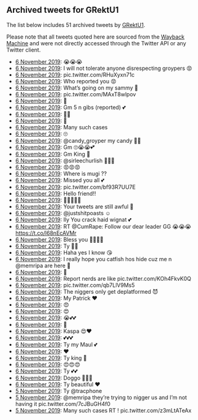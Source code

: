 ## Archived tweets for GRektU1

The list below includes 51 archived tweets by
[GRektU1](https://twitter.com/GRektU1).

Please note that all tweets quoted here are sourced from the
[Wayback Machine](https://web.archive.org) and were not directly accessed through the Twitter API or
any Twitter client.

* [ 6 November 2019](https://web.archive.org/web/20191106161510/https://twitter.com/GRektU1/status/1192108255385804800): 😭😭😭 <!--1192108255385804800-->
* [ 6 November 2019](https://web.archive.org/web/20191106162639/https://twitter.com/GRektU1/status/1192106651001802753): I will not tolerate anyone disrespecting groypers 😡 <!--1192106651001802753-->
* [ 6 November 2019](https://web.archive.org/web/20191106160154/https://twitter.com/GRektU1/status/1192106162017226754): pic.twitter.com/RHuXyxn71c <!--1192106162017226754-->
* [ 6 November 2019](https://web.archive.org/web/20191106162207/https://twitter.com/GRektU1/status/1192104556328628224): Who reported you 😡 <!--1192104556328628224-->
* [ 6 November 2019](https://web.archive.org/web/20191106161856/https://twitter.com/GRektU1/status/1192104037350555648): What’s going on my sammy 🤔 <!--1192104037350555648-->
* [ 6 November 2019](https://web.archive.org/web/20191106155151/https://twitter.com/GRektU1/status/1192103588924993536): pic.twitter.com/MAxT8wlpov <!--1192103588924993536-->
* [ 6 November 2019](https://web.archive.org/web/20191106160954/https://twitter.com/GRektU1/status/1192103174049615872): 🤨 <!--1192103174049615872-->
* [ 6 November 2019](https://web.archive.org/web/20191106155317/https://twitter.com/GRektU1/status/1192099402619478017): Gm 5 n gibs (reported) 💕 <!--1192099402619478017-->
* [ 6 November 2019](https://web.archive.org/web/20191106152002/https://twitter.com/GRektU1/status/1192094011596648448): 👀👀 <!--1192094235958362117-->
* [ 6 November 2019](https://web.archive.org/web/20191106152002/https://twitter.com/GRektU1/status/1192094011596648448): 🤫 <!--1192094011596648448-->
* [ 6 November 2019](https://web.archive.org/web/20191106145845/https://twitter.com/GRektU1/status/1192091407026212864): Many such cases <!--1192091407026212864-->
* [ 6 November 2019](https://web.archive.org/web/20191106145725/https://twitter.com/GRektU1/status/1192090380923265025): 🙄 <!--1192090380923265025-->
* [ 6 November 2019](https://web.archive.org/web/20191106145034/https://twitter.com/GRektU1/status/1192090167726813189): @candy_groyper  my candy 🤗😍 <!--1192090167726813189-->
* [ 6 November 2019](https://web.archive.org/web/20191106144539/https://twitter.com/GRektU1/status/1192089323086237696): Gm 🙄😭😭💕 <!--1192089323086237696-->
* [ 6 November 2019](https://web.archive.org/web/20191106143053/https://twitter.com/GRektU1/status/1192085979282255873): Gm King 👑 <!--1192085979282255873-->
* [ 6 November 2019](https://web.archive.org/web/20191106144517/https://twitter.com/GRektU1/status/1192085622850310144): @sirleechurlish  🤗🤗🤗 <!--1192085622850310144-->
* [ 6 November 2019](https://web.archive.org/web/20191106141813/https://twitter.com/GRektU1/status/1192082360847798279): 😡😡😡 <!--1192082360847798279-->
* [ 6 November 2019](https://web.archive.org/web/20191106144053/https://twitter.com/GRektU1/status/1192081862971265025): Where is mugi ?? <!--1192081862971265025-->
* [ 6 November 2019](https://web.archive.org/web/20191106140204/https://twitter.com/GRektU1/status/1192078025686495237): Missed you all 💕 <!--1192078025686495237-->
* [ 6 November 2019](https://web.archive.org/web/20191106135610/https://twitter.com/GRektU1/status/1192075663286636544): pic.twitter.com/bf93R7UU7E <!--1192075663286636544-->
* [ 6 November 2019](https://web.archive.org/web/20191106135606/https://twitter.com/GRektU1/status/1192073608216141825): Hello friend!! <!--1192073608216141825-->
* [ 6 November 2019](https://web.archive.org/web/20191106133934/https://twitter.com/GRektU1/status/1192073552951824384): 🤗🤗🤗🤗💕 <!--1192073552951824384-->
* [ 6 November 2019](https://web.archive.org/web/20191106050308/https://twitter.com/GRektU1/status/1191942747093184513): Your tweets are still awful 🤫 <!--1191942747093184513-->
* [ 6 November 2019](https://web.archive.org/web/20191106050733/https://twitter.com/GRektU1/status/1191941477980610560): @justshitpoasts  ☺️ <!--1191941477980610560-->
* [ 6 November 2019](https://web.archive.org/web/20191106045726/https://twitter.com/GRektU1/status/1191941342773088264): Ily You crack haid wignat 💕 <!--1191941342773088264-->
* [ 6 November 2019](https://web.archive.org/web/20191106045130/https://twitter.com/GRektU1/status/1191941152712384512): RT @CumRape: Follow our dear leader GG 😭😭😭 https://t.co/l68nEcAVMr <!--1191941152712384512-->
* [ 6 November 2019](https://web.archive.org/web/20191106050311/https://twitter.com/GRektU1/status/1191941113747329025): Bless you 🙏🏻😭💕 <!--1191941113747329025-->
* [ 6 November 2019](https://web.archive.org/web/20191106051218/https://twitter.com/GRektU1/status/1191941020348497921): Ty 👑💕 <!--1191941020348497921-->
* [ 6 November 2019](https://web.archive.org/web/20191106045911/https://twitter.com/GRektU1/status/1191940912471040000): Haha yes I know 😘 <!--1191940912471040000-->
* [ 6 November 2019](https://web.archive.org/web/20191106013837/https://twitter.com/GRektU1/status/1191891445625630724): I really hope you catfish hos hide cuz me n  @memripa  are here 🤫 <!--1191891445625630724-->
* [ 6 November 2019](https://web.archive.org/web/20191106015516/https://twitter.com/GRektU1/status/1191890689908518914): 🤫 <!--1191890689908518914-->
* [ 6 November 2019](https://web.archive.org/web/20191106014555/https://twitter.com/GRektU1/status/1191888377987129350): Report nerds are like pic.twitter.com/KOh4FkvK0Q <!--1191888377987129350-->
* [ 6 November 2019](https://web.archive.org/web/20191106012400/https://twitter.com/GRektU1/status/1191887910720737282): pic.twitter.com/qb7LlV9Ms5 <!--1191887910720737282-->
* [ 6 November 2019](https://web.archive.org/web/20191106014125/https://twitter.com/GRektU1/status/1191887176688160769): The niggers only get deplatformed 😈 <!--1191887176688160769-->
* [ 6 November 2019](https://web.archive.org/web/20191106013556/https://twitter.com/GRektU1/status/1191886750500741120): My Patrick ❤️ <!--1191886750500741120-->
* [ 6 November 2019](https://web.archive.org/web/20191106013225/https://twitter.com/GRektU1/status/1191886526910779392): 😍 <!--1191886526910779392-->
* [ 6 November 2019](https://web.archive.org/web/20191106011706/https://twitter.com/GRektU1/status/1191886352725499904): 😍 <!--1191886352725499904-->
* [ 6 November 2019](https://web.archive.org/web/20191106013315/https://twitter.com/GRektU1/status/1191886294709940229): 😭💕💕 <!--1191886294709940229-->
* [ 6 November 2019](https://web.archive.org/web/20191106011427/https://twitter.com/GRektU1/status/1191886221481586689): 🤗 <!--1191886221481586689-->
* [ 6 November 2019](https://web.archive.org/web/20191106003023/https://twitter.com/GRektU1/status/1191873397158031361): Kaspa 😍❤️ <!--1191873397158031361-->
* [ 6 November 2019](https://web.archive.org/web/20191106003156/https://twitter.com/GRektU1/status/1191872683727900675): 💕💕💕 <!--1191872683727900675-->
* [ 6 November 2019](https://web.archive.org/web/20191106003422/https://twitter.com/GRektU1/status/1191872624911167488): Ty my Maul 💕 <!--1191872624911167488-->
* [ 6 November 2019](https://web.archive.org/web/20191106002634/https://twitter.com/GRektU1/status/1191870924372492288): ❤️ <!--1191870924372492288-->
* [ 6 November 2019](https://web.archive.org/web/20191106003514/https://twitter.com/GRektU1/status/1191870422788329472): Ty king 👑 <!--1191870422788329472-->
* [ 6 November 2019](https://web.archive.org/web/20191106002339/https://twitter.com/GRektU1/status/1191870339954950144): 😍😍😍 <!--1191870339954950144-->
* [ 6 November 2019](https://web.archive.org/web/20191106003147/https://twitter.com/GRektU1/status/1191870241367842817): Ty 💕💕 <!--1191870241367842817-->
* [ 6 November 2019](https://web.archive.org/web/20191106003315/https://twitter.com/GRektU1/status/1191870010404343808): Doggo 🤗🤗🤗 <!--1191870010404343808-->
* [ 6 November 2019](https://web.archive.org/web/20191106002010/https://twitter.com/GRektU1/status/1191869287771848705): Ty beautiful ❤️ <!--1191869287771848705-->
* [ 5 November 2019](https://web.archive.org/web/20191106001117/https://twitter.com/GRektU1/status/1191867666379739136): Ty  @tracphone <!--1191867666379739136-->
* [ 5 November 2019](https://web.archive.org/web/20191106000538/https://twitter.com/GRektU1/status/1191866953612349442): @memripa  they’re trying to nigger us and I’m not having it pic.twitter.com/7cJBuGH4f0 <!--1191866953612349442-->
* [ 5 November 2019](https://web.archive.org/web/20191105235020/https://twitter.com/GRektU1/status/1191862105173057536): Many such cases RT ! pic.twitter.com/z3mLtATeAx <!--1191862105173057536-->

